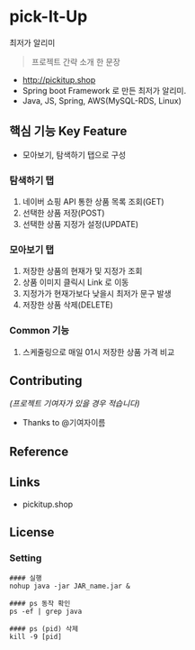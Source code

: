 # pick-It-Up
 최저가 알리미


> 프로젝트 간략 소개 한 문장 
- http://pickitup.shop
- Spring boot Framework 로 만든 최저가 알리미.
- Java, JS, Spring, AWS(MySQL-RDS, Linux)

## 핵심 기능  Key Feature
- 모아보기, 탐색하기 탭으로 구성 

### 탐색하기 탭         
 1. 네이버 쇼핑 API 통한 상품 목록 조회(GET)
 2. 선택한 상품 저장(POST)
 3. 선택한 상품 지정가 설정(UPDATE)
 
### 모아보기 탭
 1. 저장한 상품의 현재가 및 지정가 조회
 2. 상품 이미지 클릭시 Link 로 이동
 3. 지정가가 현재가보다 낮을시 최저가 문구 발생
 4. 저장한 상품 삭제(DELETE)
 
 ### Common 기능
 1. 스케줄링으로 매일 01시 저장한 상품 가격 비교 

## Contributing
*(프로젝트 기여자가 있을 경우 적습니다)*
- Thanks to @기여자이름

## Reference

## Links
- pickitup.shop

## License


### Setting
```
#### 실행
nohup java -jar JAR_name.jar & 

#### ps 동작 확인
ps -ef | grep java

#### ps (pid) 삭제
kill -9 [pid]
```

